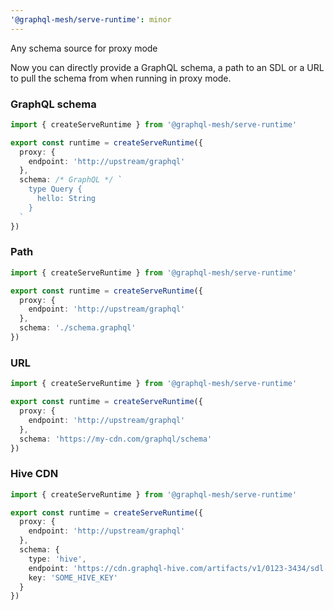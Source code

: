 ```yaml
---
'@graphql-mesh/serve-runtime': minor
---
```


Any schema source for proxy mode

Now you can directly provide a GraphQL schema, a path to an SDL or a URL to pull the schema from
when running in proxy mode.

### GraphQL schema

```ts
import { createServeRuntime } from '@graphql-mesh/serve-runtime'

export const runtime = createServeRuntime({
  proxy: {
    endpoint: 'http://upstream/graphql'
  },
  schema: /* GraphQL */ `
    type Query {
      hello: String
    }
  `
})
```

### Path

```ts
import { createServeRuntime } from '@graphql-mesh/serve-runtime'

export const runtime = createServeRuntime({
  proxy: {
    endpoint: 'http://upstream/graphql'
  },
  schema: './schema.graphql'
})
```

### URL

```ts
import { createServeRuntime } from '@graphql-mesh/serve-runtime'

export const runtime = createServeRuntime({
  proxy: {
    endpoint: 'http://upstream/graphql'
  },
  schema: 'https://my-cdn.com/graphql/schema'
})
```

### Hive CDN

```ts
import { createServeRuntime } from '@graphql-mesh/serve-runtime'

export const runtime = createServeRuntime({
  proxy: {
    endpoint: 'http://upstream/graphql'
  },
  schema: {
    type: 'hive',
    endpoint: 'https://cdn.graphql-hive.com/artifacts/v1/0123-3434/sdl',
    key: 'SOME_HIVE_KEY'
  }
})
```
